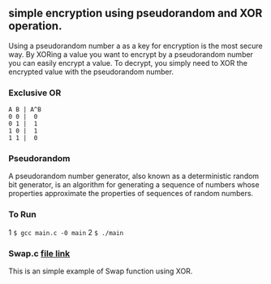 ## simple encryption using pseudorandom and XOR operation.
Using a pseudorandom number a as a key for encryption is the most secure way. By XORing a value you want to encrypt by a pseudorandom number you can easily encrypt a value. To decrypt, you simply need to XOR the encrypted value with the pseudorandom number.

### Exclusive OR
```
A B | A^B
0 0 |  0
0 1 |  1
1 0 |  1
1 1 |  0
```
### Pseudorandom
A pseudorandom number generator, also known as a deterministic random bit generator, is an algorithm for generating a sequence of numbers whose properties approximate the properties of sequences of random numbers.

### To Run
  1 ```$ gcc main.c -0 main```
  2 ```$ ./main```

### Swap.c [file link](https://github.com/SKajiwara/simple_encryption_usingPseudorandom/blob/master/swap.c)
This is an simple example of Swap function using XOR.
